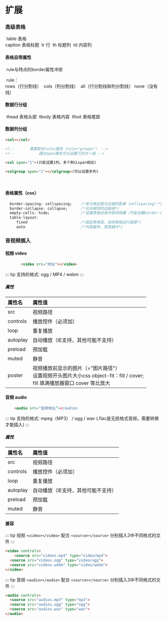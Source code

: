 # 扩展 

### 高级表格


​	table		表格	
​	caption	表格标题
​	tr				行
​	th				标题列
​	td				内容列

#### 	表格自带属性

​		rule与特点的border属性冲突

​		rule：	
​				rows（行分割线）
​				cols（列分割线）
​				all（行分割线和列分割线）
​				none（没有线）

#### 数据行分组
​	thead		表格头部
​	tbody		表格内容
​	tfoot		表格尾部

#### 	数据列分组
```html
<col></col>

<!-- ​		需要配合rules属性（rule="groups"） -->
<!-- ​			通过span属性可以设置几列为一组 -->

<col span="1">(只能设置1列，多个默认span相加)

<colgroup span="1"></colgroup>(可以设置多列)
```

​		

#### 	表格属性（css）
```css
  border-spacing: cellspacing;    /*单元格边框与边框的距离（cellspacing）*/
  ​border-collapse: collapse;      /*合并相邻的边框线*/
  ​empty-cells: hide;              /*设置表格没有内容时隐藏（不能设置border-collaose）*/
  ​table-layout:
  ​   fixed                        /*固定表格宽，加快表格运行速度*/
  ​   auto                         /*内容越多，宽度越大*/
```
		

### 音视频插入

#### 	视频 	video
```html
​		<video src="地址"></video>
```
::: tip
支持的格式: ogg / MP4 / webm
:::

##### 属性
| 属性名 | 属性值 |
| :--- | :--- |
| src | 视频路径 |
| controls | 播放控件（必须加） |
| loop | 重复播放 |
| autoplay | 自动播放（IE支持，其他可能不支持） |
| preload | 预加载 |
| muted | 静音 |
| poster | 视频播放前显示的图片（="图片路径"）<br> 设置视频开头图片大小css object-fit：fill / cover;<br> fill	填满播放器窗口		cover	等比放大 |


#### 	音频	audio
```html
	<audio src="音频地址”></audio>
```

::: tip
支持的格式: mpeg（MP3） / ogg / wav	(.flac是无损格式音频，需要转换才能插入)
:::

##### 属性
| 属性名 | 属性值 |
| :--- | :--- |
| src | 视频路径 |
| controls | 播放控件（必须加） |
| loop | 重复播放 |
| autoplay | 自动播放（IE支持，其他可能不支持） |
| preload | 预加载 |
| muted | 静音 |


#### 	兼容
::: tip 视频
  `<video></video>` 配合 `<source></source>` 分别插入3中不同格式的文件
:::

```html
<video controls>
	<source src="videos.mp4" type="video/mp4">
  <source src="videos.ogg" type="video/ogg">
  <source src="videos.webm" type="video/webm">
</video>
```


::: tip 音频
  `<audio></audio>` 配合 `<source></source>` 分别插入3中不同格式的文件
:::

```html
<audio controls>
  <source src="audios.mp3" type="mp3">
  <source src="audios.ogg" type="ogg">
  <source src="audios.wav" type="wav">
</audio>
```










